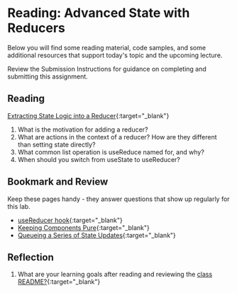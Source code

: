 # Reading: Advanced State with Reducers

Below you will find some reading material, code samples, and some additional resources that support today's topic and the upcoming lecture.

Review the Submission Instructions for guidance on completing and submitting this assignment.

## Reading

[Extracting State Logic into a Reducer](https://react.dev/learn/extracting-state-logic-into-a-reducer){:target="\_blank"}

1. What is the motivation for adding a reducer?
1. What are actions in the context of a reducer? How are they different than setting state directly?
1. What common list operation is useReduce named for, and why?
1. When should you switch from useState to useReducer?

## Bookmark and Review

Keep these pages handy - they answer questions that show up regularly for this lab.

- [useReducer hook](https://react.dev/reference/react/useReducer){:target="\_blank"}
- [Keeping Components Pure](https://react.dev/learn/keeping-components-pure){:target="\_blank"}
- [Queueing a Series of State Updates](https://react.dev/learn/queueing-a-series-of-state-updates){:target="\_blank"}

## Reflection

1. What are your learning goals after reading and reviewing the [class README?](./){:target="\_blank"}
